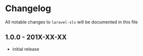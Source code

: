 # Changelog

All notable changes to `laravel-sls` will be documented in this file

## 1.0.0 - 201X-XX-XX

- initial release
